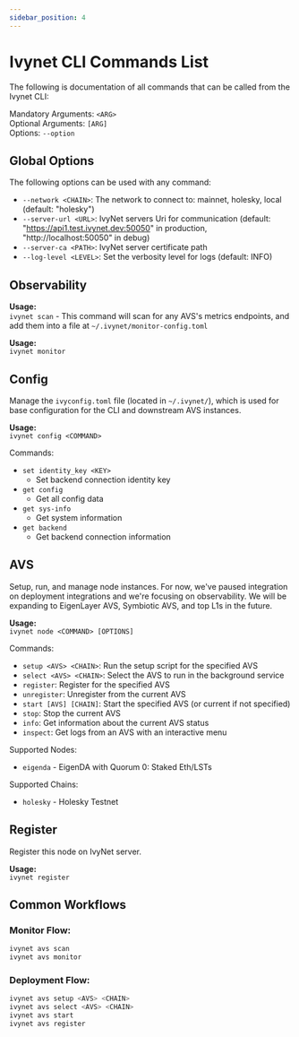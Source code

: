 ```yaml
---
sidebar_position: 4
---
```


# Ivynet CLI Commands List

The following is documentation of all commands that can be called from the Ivynet CLI:

Mandatory Arguments: `<ARG>`  
Optional Arguments: `[ARG]`  
Options: `--option`  

## Global Options

The following options can be used with any command:

- `--network <CHAIN>`: The network to connect to: mainnet, holesky, local (default: "holesky")
- `--server-url <URL>`: IvyNet servers Uri for communication (default: "https://api1.test.ivynet.dev:50050" in production, "http://localhost:50050" in debug)
- `--server-ca <PATH>`: IvyNet server certificate path
- `--log-level <LEVEL>`: Set the verbosity level for logs (default: INFO)

## Observability

**Usage:**  
`ivynet scan` - This command will scan for any AVS's metrics endpoints, and add them into a file at `~/.ivynet/monitor-config.toml`


**Usage:**  
`ivynet monitor`


## Config

Manage the `ivyconfig.toml` file (located in `~/.ivynet/`), which is used for base configuration for the CLI and downstream AVS instances.

**Usage:**  
`ivynet config <COMMAND>`

Commands:

<!-- - `set rpc <CHAIN> <RPC_URL>`
  - Set default URLs to use when connecting to 'mainnet', 'holesky', and 'local' RPC urls
- `set metadata [METADATA_URI] [LOGO_URI] [FAVICON_URI]`
  - Set metadata for EigenLayer Operator
- `set server_url <URL>`
  - Set backend server connection url
- `set server_ca <PATH>`
  - Set backend server certificate -->
<!-- - `get rpc <CHAIN>`
  - Get the current default RPC URL for 'mainnet', 'holesky', or 'local'
- `get metadata`
  - Get local metadata -->
- `set identity_key <KEY>`
  - Set backend connection identity key
- `get config`
  - Get all config data
- `get sys-info`
  - Get system information
- `get backend`
  - Get backend connection information


<!-- Commented out until deployments brought back in -->
<!-- ## Key

Manage ECDSA and BLS keys for the operator.

**Usage:**  
`ivynet key <COMMAND>`

Commands:

- `import`
  - Import an existing ECDSA or BLS key
  - Supports importing from folder, file, private key, or mnemonic (ECDSA only)
- `create`
  - Create a new ECDSA or BLS private key
- `get`
  - Get information about stored keys -->

## AVS

Setup, run, and manage node instances. For now, we've paused integration on deployment integrations and we're focusing on observability. We will be expanding to EigenLayer AVS, Symbiotic AVS, and top L1s in the future. 

**Usage:**  
`ivynet node <COMMAND> [OPTIONS]`

Commands:

- `setup <AVS> <CHAIN>`: Run the setup script for the specified AVS
- `select <AVS> <CHAIN>`: Select the AVS to run in the background service
- `register`: Register for the specified AVS
- `unregister`: Unregister from the current AVS
- `start [AVS] [CHAIN]`: Start the specified AVS (or current if not specified)
- `stop`: Stop the current AVS
- `info`: Get information about the current AVS status
- `inspect`: Get logs from an AVS with an interactive menu

Supported Nodes:

- `eigenda` - EigenDA with Quorum 0: Staked Eth/LSTs

Supported Chains:

<!-- - `mainnet` - Ethereum Mainnet -->
- `holesky` - Holesky Testnet

## Register

Register this node on IvyNet server.

**Usage:**  
`ivynet register`

<!-- Options:

- `--email <EMAIL>`: Email address registered at IvyNet portal
- `--password <PASSWORD>`: Password to IvyNet account -->

## Common Workflows

### Monitor Flow:

```bash
ivynet avs scan
ivynet avs monitor
```

### Deployment Flow:

```bash
ivynet avs setup <AVS> <CHAIN>
ivynet avs select <AVS> <CHAIN>
ivynet avs start
ivynet avs register
```
